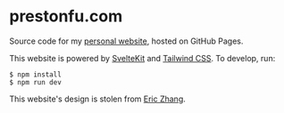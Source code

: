 # prestonfu.com

Source code for my [personal website](https://www.prestonfu.com/), hosted on
GitHub Pages.

This website is powered by [SvelteKit](https://kit.svelte.dev/) and
[Tailwind CSS](https://tailwindcss.com/). To develop, run:

```sh-session
$ npm install
$ npm run dev
```

This website's design is stolen from [Eric Zhang](https://www.ekzhang.com/).
